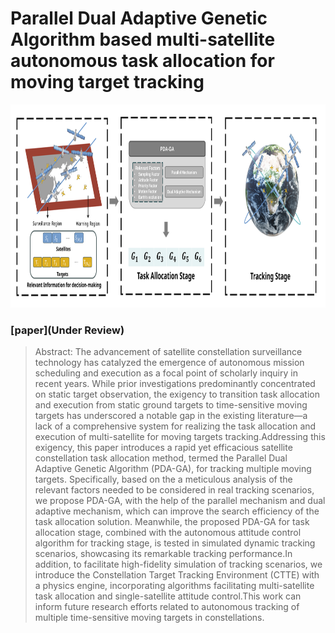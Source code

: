 # Parallel Dual Adaptive Genetic Algorithm based multi-satellite autonomous task allocation for moving target tracking
<p align="center">
<img src="architecture.svg" width="900px" height="325px" />
</p>

### [paper](Under Review)

> Abstract: The advancement of satellite constellation surveillance technology has catalyzed the emergence of autonomous mission scheduling and execution as a focal point of scholarly inquiry in recent years. While prior investigations predominantly concentrated on static target observation, the exigency to transition task allocation and execution from static ground targets to time-sensitive moving targets has underscored a notable gap in the existing literature—a lack of a comprehensive system for realizing the task allocation and execution of multi-satellite for moving targets tracking.Addressing this exigency, this paper introduces a rapid yet efficacious satellite constellation task allocation method, termed the Parallel Dual Adaptive Genetic Algorithm (PDA-GA), for tracking multiple moving targets. Specifically, based on the a meticulous analysis of the relevant factors needed to be considered in real tracking scenarios, we propose PDA-GA, with the help of the parallel mechanism and dual adaptive mechanism, which can improve the search efficiency of the task allocation solution. Meanwhile, the proposed PDA-GA for task allocation stage, combined with the autonomous attitude control algorithm for tracking stage, is tested in simulated dynamic tracking scenarios, showcasing its remarkable tracking performance.In addition, to facilitate high-fidelity simulation of tracking scenarios, we introduce the Constellation Target Tracking Environment (CTTE) with a physics engine, incorporating algorithms facilitating multi-satellite task allocation and single-satellite attitude control.This work can inform future research efforts related to autonomous tracking of multiple time-sensitive moving targets in constellations.
